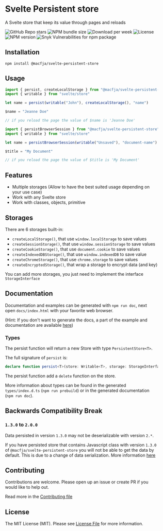 # Svelte Persistent store

A Svelte store that keep its value through pages and reloads

![GitHub Repo stars](https://img.shields.io/github/stars/macfja/svelte-persistent-store?style=social)
![NPM bundle size](https://img.shields.io/bundlephobia/minzip/@macfja/svelte-persistent-store)
![Download per week](https://img.shields.io/npm/dw/@macfja/svelte-persistent-store)
![License](https://img.shields.io/npm/l/@macfja/svelte-persistent-store)
![NPM version](https://img.shields.io/npm/v/@macfja/svelte-persistent-store)
![Snyk Vulnerabilities for npm package](https://img.shields.io/snyk/vulnerabilities/npm/@macfja/svelte-persistent-store)

## Installation

```
npm install @macfja/svelte-persistent-store
```

## Usage

```javascript
import { persist, createLocalStorage } from "@macfja/svelte-persistent-store"
import { writable } from "svelte/store"

let name = persist(writable("John"), createLocalStorage(), "name")

$name = "Jeanne Doe"

// if you reload the page the value of $name is 'Jeanne Doe'
```

```javascript
import { persistBrowserSession } from "@macfja/svelte-persistent-store"
import { writable } from "svelte/store"

let name = persistBrowserSession(writable("Unsaved"), "document-name")

$title = "My Document"

// if you reload the page the value of $title is 'My Document'
```

## Features

-   Multiple storages (Allow to have the best suited usage depending on your use case)
-   Work with any Svelte store
-   Work with classes, objects, primitive

## Storages

There are 6 storages built-in:

-   `createLocalStorage()`, that use `window.localStorage` to save values
-   `createSessionStorage()`, that use `window.sessionStorage` to save values
-   `createCookieStorage()`, that use `document.cookie` to save values
-   `createIndexedDBStorage()`, that use `window.indexedDB` to save value
-   `createChromeStorage()`, that use `chrome.storage` to save values
-   `createEncryptedStorage()`, that wrap a storage to encrypt data (and key)

You can add more storages, you just need to implement the interface `StorageInterface`

## Documentation

Documentation and examples can be generated with `npm run doc`, next open `docs/index.html` with your favorite web browser.

(Hint: If you don't want to generate the docs, a part of the example and documentation are available [here](.docs/README.md))

### Types

The persist function will return a new Store with type `PersistentStore<T>`.

The full signature of `persist` is:

```typescript
declare function persist<T>(store: Writable<T>, storage: StorageInterface<T>, key: string): PersistentStore<T>
```

The persist function add a `delete` function on the store.

More information about types can be found in the generated `types/index.d.ts` (`npm run prebuild`) or in the generated documentation (`npm run doc`).

## Backwards Compatibility Break

### `1.3.0` to `2.0.0`

Data persisted in version `1.3.0` may not be deserializable with version `2.*`.

If you have persisted store that contains Javascript class with version `1.3.0` of `@macfja/svelte-persistent-store` you will not be able to get the data by default.
This is due to a change of data serialization. More information [here](.docs/How-To/06-Change-Serialization.md)

## Contributing

Contributions are welcome. Please open up an issue or create PR if you would like to help out.

Read more in the [Contributing file](CONTRIBUTING.md)

## License

The MIT License (MIT). Please see [License File](LICENSE.md) for more information.
